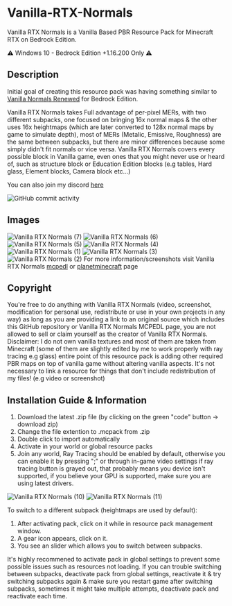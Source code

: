 # Vanilla-RTX-Normals

Vanilla RTX Normals is a Vanilla Based PBR Resource Pack for Minecraft RTX on Bedrock Edition.

⚠️ Windows 10 - Bedrock Edition +1.16.200 Only ⚠️

## Description

Initial goal of creating this resource pack was having something similar to [Vanilla Normals Renewed](https://github.com/Poudingue/Vanilla-Normals-Renewed) for Bedrock Edition.

Vanilla RTX Normals takes Full advantage of per-pixel MERs, with two different subpacks, one focused on bringing 16x normal maps & the other uses 16x heightmaps (which are later converted to 128x normal maps by game to simulate depth), most of MERs (Metalic, Emissive, Roughness) are the same between subpacks, but there are minor differences because some simply didn't fit normals or vice versa. Vanilla RTX Normals covers every possible block in Vanilla game, even ones that you might never use or heard of, such as structure block or Education Edition blocks (e.g tables, Hard glass, Element blocks, Camera block etc...)

You can also join my discord [here](https://discord.gg/A4wv4wwYud)

![GitHub commit activity](https://img.shields.io/github/commit-activity/m/CubeIR/Vanilla-RTX?style=flat-square)
## Images
![Vanilla RTX Normals (7)](https://user-images.githubusercontent.com/75272685/140547980-74baa900-9ca7-4273-800c-e103b65306cc.png)
![Vanilla RTX Normals (6)](https://user-images.githubusercontent.com/75272685/140548027-33e4783f-cbb5-4ec0-9e66-a7abd547ee6f.png)
![Vanilla RTX Normals (5)](https://user-images.githubusercontent.com/75272685/140548115-c955115a-6e7a-4a17-a137-cf6a2332a1d1.png)
![Vanilla RTX Normals (4)](https://user-images.githubusercontent.com/75272685/140548212-d68f6692-540a-47cc-87a4-1455dc8decc4.png)
![Vanilla RTX Normals (1)](https://user-images.githubusercontent.com/75272685/140548249-4d5c664d-1832-46df-b72c-a0e8c66d7c17.png)
![Vanilla RTX Normals (3)](https://user-images.githubusercontent.com/75272685/140548310-1e80cbef-2704-45df-9b6a-734e51a02463.png)
![Vanilla RTX Normals (2)](https://user-images.githubusercontent.com/75272685/140548263-ce69c36d-e432-4f47-abd7-d8464b27d59f.png)
For more information/screenshots visit Vanilla RTX Normals [mcpedl](https://mcpedl.com/truly-vanilla-rtx/) or [planetminecraft](https://www.planetminecraft.com/texture-pack/vanilla-rtx-normals/) page

## Copyright
You're free to do anything with Vanilla RTX Normals (video, screenshot, modification for personal use, redistribute or use in your own projects in any way) as long as you are providing a link to an original source which includes this GitHub repository or Vanilla RTX Normals MCPEDL page, you are not allowed to sell or claim yourself as the creator of Vanilla RTX Normals.
Disclaimer: I do not own vanilla textures and most of them are taken from Minecraft (some of them are slightly edited by me to work properly with ray tracing e.g glass)
entire point of this resource pack is adding other required PBR maps on top of vanilla game without altering vanilla aspects.
It's not necessary to link a resource for things that don't include redistribution of my files! (e.g video or screenshot)

## Installation Guide & Information
1. Download the latest .zip file (by clicking on the green "code" button -> download zip)
2. Change the file extention to .mcpack from .zip
3. Double click to import automatically
4. Activate in your world or global resource packs
5. Join any world, Ray Tracing should be enabled by default, otherwise you can enable it by pressing ";" or through in-game video settings
if ray tracing button is grayed out, that probably means you device isn't supported, if you believe your GPU is supported, make sure you are using latest drivers.

![Vanilla RTX Normals (10)](https://user-images.githubusercontent.com/75272685/140549185-183a649e-e9fc-4a3f-80f6-79d8c42e7cf8.png)
![Vanilla RTX Normals (11)](https://user-images.githubusercontent.com/75272685/140549192-a5836e74-2113-4a50-bceb-783d955480f2.png)

To switch to a different subpack (heightmaps are used by default):
1. After activating pack, click on it while in resource pack management window.
2. A gear icon appears, click on it.
3. You see an slider which allows you to switch between subpacks.

It's highly recommened to activate pack in global settings to prevent some possible issues such as resources not loading.
If you can trouble switching between subpacks, deactivate pack from global settings, reactivate it & try switching subpacks again & make sure you restart game after switching subpacks, sometimes it might take multiple attempts, deactivate pack and reactivate each time.
